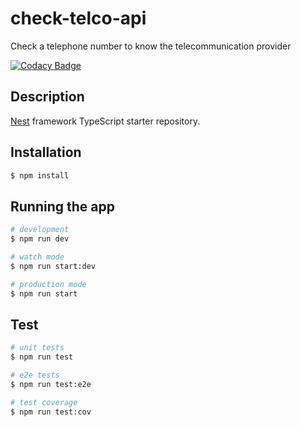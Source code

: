 # check-telco-api
Check a telephone number to know the telecommunication provider

[![Codacy Badge](https://app.codacy.com/project/badge/Grade/c87c2591c7474e3facb04926459efe88)](https://www.codacy.com/gh/UggoPrince/check-telco-api/dashboard?utm_source=github.com&amp;utm_medium=referral&amp;utm_content=UggoPrince/check-telco-api&amp;utm_campaign=Badge_Grade)

## Description

[Nest](https://github.com/nestjs/nest) framework TypeScript starter repository.

## Installation

```bash
$ npm install
```

## Running the app

```bash
# development
$ npm run dev

# watch mode
$ npm run start:dev

# production mode
$ npm run start
```

## Test

```bash
# unit tests
$ npm run test

# e2e tests
$ npm run test:e2e

# test coverage
$ npm run test:cov
```
